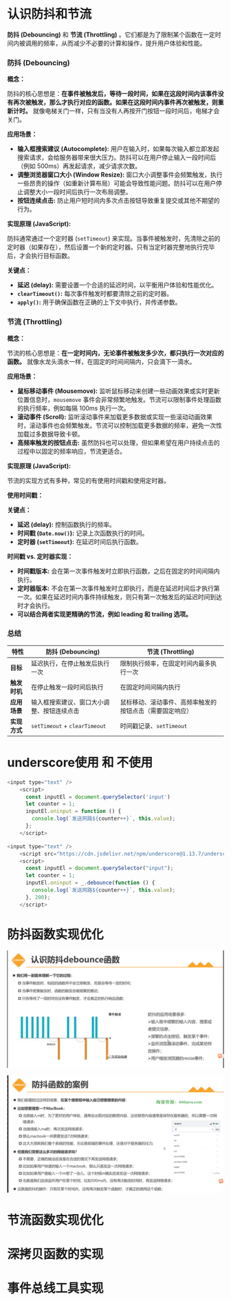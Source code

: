 # 认识防抖和节流

**防抖 (Debouncing)** 和 **节流 (Throttling)** 。它们都是为了限制某个函数在一定时间内被调用的频率，从而减少不必要的计算和操作，提升用户体验和性能。

### 防抖 (Debouncing)

**概念：**

防抖的核心思想是：**在事件被触发后，等待一段时间，如果在这段时间内该事件没有再次被触发，那么才执行对应的函数。如果在这段时间内事件再次被触发，则重新计时。** 就像电梯关门一样，只有当没有人再按开门按钮一段时间后，电梯才会关门。

**应用场景：**

-   **输入框搜索建议 (Autocomplete):** 用户在输入时，如果每次输入都立即发起搜索请求，会给服务器带来很大压力。防抖可以在用户停止输入一段时间后（例如 500ms）再发起请求，减少请求次数。
-   **调整浏览器窗口大小 (Window Resize):** 窗口大小调整事件会频繁触发，执行一些昂贵的操作（如重新计算布局）可能会导致性能问题。防抖可以在用户停止调整大小一段时间后执行一次布局调整。
-   **按钮连续点击:** 防止用户短时间内多次点击按钮导致重复提交或其他不期望的行为。

**实现原理 (JavaScript):**

防抖通常通过一个定时器 (`setTimeout`) 来实现。当事件被触发时，先清除之前的定时器（如果存在），然后设置一个新的定时器。只有当定时器完整地执行完毕后，才会执行目标函数。


**关键点：**

-   **延迟 (delay):** 需要设置一个合适的延迟时间，以平衡用户体验和性能优化。
-   **`clearTimeout()`:** 每次事件触发时都要清除之前的定时器。
-   **`apply()`:** 用于确保函数在正确的上下文中执行，并传递参数。

### 节流 (Throttling)

**概念：**

节流的核心思想是：**在一定时间内，无论事件被触发多少次，都只执行一次对应的函数。** 就像水龙头滴水一样，在固定的时间间隔内，只会滴下一滴水。

**应用场景：**

-   **鼠标移动事件 (Mousemove):** 监听鼠标移动来创建一些动画效果或实时更新位置信息时，`mousemove` 事件会非常频繁地触发。节流可以限制事件处理函数的执行频率，例如每隔 100ms 执行一次。
-   **滚动事件 (Scroll):** 监听滚动事件来加载更多数据或实现一些滚动动画效果时，滚动事件也会频繁触发。节流可以控制加载更多数据的频率，避免一次性加载过多数据导致卡顿。
-   **高频率触发的按钮点击:** 虽然防抖也可以处理，但如果希望在用户持续点击的过程中以固定的频率响应，节流更适合。

**实现原理 (JavaScript):**

节流的实现方式有多种，常见的有使用时间戳和使用定时器。

**使用时间戳：**


**关键点：**

-   **延迟 (delay):** 控制函数执行的频率。
-   **时间戳 (`Date.now()`):** 记录上次函数执行的时间。
-   **定时器 (`setTimeout`):** 在延迟时间后执行函数。

**时间戳 vs. 定时器实现：**

-   **时间戳版本:** 会在第一次事件触发时立即执行函数，之后在固定的时间间隔内执行。
-   **定时器版本:** 不会在第一次事件触发时立即执行，而是在延迟时间后才执行第一次。如果在延迟时间内事件持续触发，则只有第一次触发后的延迟时间到达时才会执行。
-   **可以结合两者实现更精确的节流，例如 leading 和 trailing 选项。**

### 总结

| **特性**   | **防抖 (Debouncing)**           | **节流 (Throttling)**          |
| -------- | ----------------------------- | ---------------------------- |
| **目标**   | 延迟执行，在停止触发后执行一次               | 限制执行频率，在固定时间内最多执行一次          |
| **触发时机** | 在停止触发一段时间后执行                  | 在固定时间间隔内执行                   |
| **应用场景** | 输入框搜索建议、窗口大小调整、按钮连续点击         | 鼠标移动、滚动事件、高频率触发的按钮点击（需要固定响应） |
| **实现方式** | `setTimeout` + `clearTimeout` | 时间戳记录、`setTimeout`           |


# underscore使用  和 不使用

```js
<input type="text" />
    <script>
      const inputEl = document.querySelector('input')
      let counter = 1;
      inputEl.oninput = function () {
        console.log(`发送网路${counter++}`, this.value);
      };
    </script>
```

```js
<input type="text" />
    <script src="https://cdn.jsdelivr.net/npm/underscore@1.13.7/underscore-umd-min.js"></script>
    <script>
      const inputEl = document.querySelector("input");
      let counter = 1;
      inputEl.oninput = _.debounce(function () {
        console.log(`发送网路${counter++}`, this.value);
      }, 200);
    </script>
```
# 防抖函数实现优化

![](../picture/07/4.png)


![](../picture/07/3.png)





# 节流函数实现优化
# 深拷贝函数的实现
# 事件总线工具实现